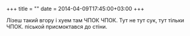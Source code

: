 +++
title = ""
date = 2014-04-09T17:45:00+03:00
+++

Лізеш такий вгору і хуем там ЧПОК ЧПОК. Тут не тут сук, тут тільки ЧПОК. піськой присмоктався до стіни.


